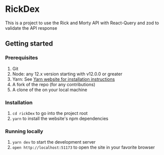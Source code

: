 # RickDex

This is a project to use the Rick and Morty API with React-Query and zod to validate the API response

## Getting started

### Prerequisites

1. Git
2. Node: any 12.x version starting with v12.0.0 or greater
3. Yarn: See [Yarn website for installation instructions](https://yarnpkg.com/lang/en/docs/install/)
4. A fork of the repo (for any contributions)
5. A clone of the on your local machine

### Installation

1. `cd rickDex` to go into the project root
2. `yarn` to install the website's npm dependencies

### Running locally

1. `yarn dev` to start the development server
2. `open http://localhost:51173` to open the site in your favorite browser
